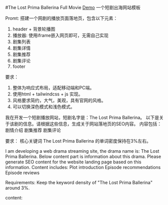 #The Lost Prima Ballerina Full Movie
[Demo](https://thelostprimaballerina.org)
一个短剧出海网站模板

Promt:
搭建一个网剧的播放页面落地页，包含以下元素：
1. header + 背景轮播图
2. 播放器: 使用iframe嵌入网页即可，无需自己实现
3. 剧集列表
4. 剧集详情
5. 剧集推荐
6. 剧集评论
6. footer

要求：
1. 整体为响应式布局，适配移动端和PC端。
2. 使用html + tailwindcss + js 实现。
3. 风格要求简约，大气，美观，具有官网的风格。
4. 可以切换深色模式和浅色模式。


我在开发一个短剧播放网站，短剧名字是：The Lost Prima Ballerina。
以下是关于该剧的信息。请根据这些信息，生成关于网站落地页的SEO内容。
内容包括：
剧情介绍
剧集推荐
剧集评论

要求：
核心关键词 The Lost Prima Ballerina 的单词密度保持在3%左右。

I am developing a web drama streaming site, the drama name is: The Lost Prima Ballerina.
Below content part is information about this drama. Please generate SEO content for the website landing page based on this information.
Content includes:
Plot introduction
Episode recommendations 
Episode reviews

Requirements:
Keep the keyword density of "The Lost Prima Ballerina" around 3%.

content:


